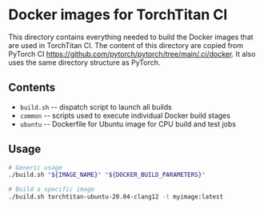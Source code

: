 # Docker images for TorchTitan CI

This directory contains everything needed to build the Docker images
that are used in TorchTitan CI. The content of this directory are copied
from PyTorch CI https://github.com/pytorch/pytorch/tree/main/.ci/docker.
It also uses the same directory structure as PyTorch.

## Contents

* `build.sh` -- dispatch script to launch all builds
* `common` -- scripts used to execute individual Docker build stages
* `ubuntu` -- Dockerfile for Ubuntu image for CPU build and test jobs

## Usage

```bash
# Generic usage
./build.sh "${IMAGE_NAME}" "${DOCKER_BUILD_PARAMETERS}"

# Build a specific image
./build.sh torchtitan-ubuntu-20.04-clang12 -t myimage:latest
```
